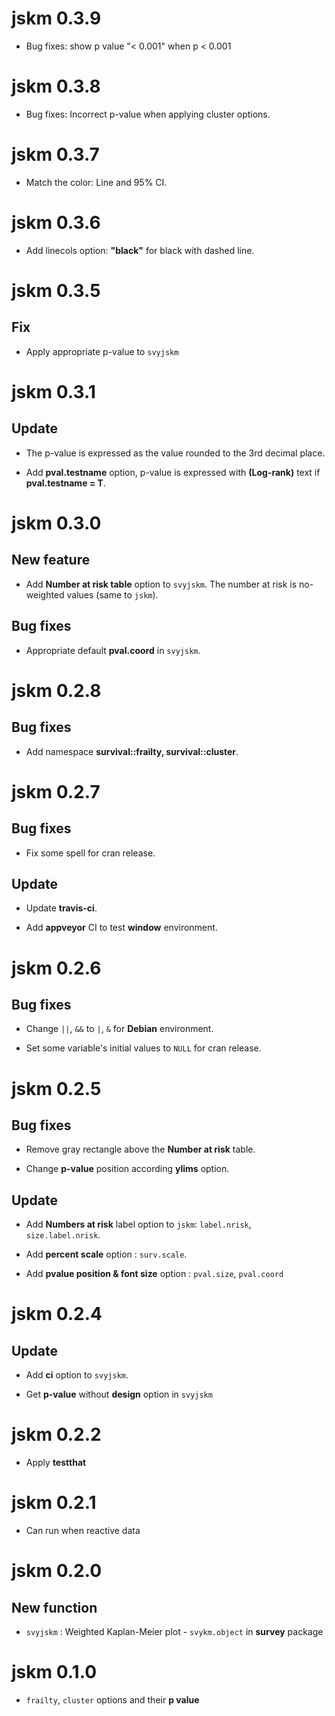 # jskm 0.3.9

* Bug fixes: show p value "< 0.001" when p < 0.001

# jskm 0.3.8

* Bug fixes: Incorrect p-value when applying cluster options.  

# jskm 0.3.7

* Match the color: Line and 95% CI.  

# jskm 0.3.6

* Add linecols option: **"black"** for black with dashed line.

# jskm 0.3.5

## Fix

* Apply appropriate p-value to `svyjskm`

# jskm 0.3.1

## Update

* The p-value is expressed as the value rounded to the 3rd decimal place.

* Add **pval.testname** option, p-value is expressed with **(Log-rank)** text if **pval.testname = T**.

# jskm 0.3.0

## New feature

* Add **Number at risk table** option to `svyjskm`. The number at risk is no-weighted values (same to `jskm`).  

## Bug fixes

* Appropriate default **pval.coord** in `svyjskm`.

# jskm 0.2.8

## Bug fixes

* Add namespace **survival::frailty, survival::cluster**.

# jskm 0.2.7

## Bug fixes

* Fix some spell for cran release.

## Update

* Update **travis-ci**.

* Add **appveyor** CI to test **window** environment. 


# jskm 0.2.6

## Bug fixes

* Change `||`, `&&` to `|`, `&` for **Debian** environment. 

* Set some variable's initial values to `NULL` for cran release.

# jskm 0.2.5

## Bug fixes

* Remove gray rectangle above the **Number at risk** table.

* Change **p-value** position according **ylims** option.

## Update

* Add **Numbers at risk** label option to `jskm`: `label.nrisk`, `size.label.nrisk`.

* Add **percent scale** option : `surv.scale`.

* Add **pvalue position & font size** option : `pval.size`, `pval.coord` 

# jskm 0.2.4

## Update

* Add **ci** option to `svyjskm`.

* Get **p-value** without **design** option in `svyjskm`

# jskm 0.2.2

* Apply **testthat**

# jskm 0.2.1

* Can run when reactive data

# jskm 0.2.0

## New function

* `svyjskm` : Weighted Kaplan-Meier plot - `svykm.object` in **survey** package

# jskm 0.1.0

* `frailty`, `cluster` options and their **p value**